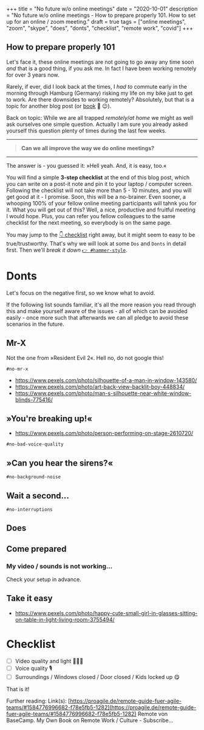 +++
title = "No future w/o online meetings"
date = "2020-10-01"
description = "No future w/o online meetings - How to prepare properly 101. How to set up for an online / zoom meeting."
draft = true
tags = ["online meetings", "zoom", "skype", "does", "donts", "checklist", "remote work", "covid"]
+++

## How to prepare properly 101

Let's face it, these online meetings are not going to go away any time soon *and* that is a good thing, if you ask me. In fact I have been working remotely for over 3 years now.

Rarely, if ever, did I look back at the times, I *had to* commute early in the morning through Hamburg (Germany) risking my life on my bike just to get to work. Are there downsides to working remotely? Absolutely, but that is a topic for another blog post (or [book](#book) 📕 😉).

Back on topic: While we are all trapped *remotely*/*at home* we might as well ask ourselves one simple question. Actually I am sure you already asked yourself this question plenty of times during the last few weeks.

---

> **Can we all improve the way we do online meetings?**

---

The answer is - you guessed it: »Hell yeah. And, it is easy, too.«

You will find a simple **3-step checklist** at the end of this blog post, which you can write on a post-it note and pin it to your laptop / computer screen. Following the checklist will not take more than 5 - 10 minutes, and you will get good at it - I promise. Soon, this will be a no-brainer. Even sooner, a whooping 100% of your fellow online meeting participants will tahnk you for it. What you will get out of this? Well, a nice, productive and fruitful meeting I would hope. Plus, you can refer you fellow colleagues to the same checklist for the next meeting, so everybody is on the same page.

You may jump to the [👇 checklist](#checklist) right away, but it might seem to easy to be true/trustworthy. That's why we will look at some `Dos` and `Donts` in detail first. Then we'll *break it down* [`👉 #hammer-style`](https://www.youtube.com/watch?v=otCpCn0l4Wo). <!-- TODO: Open in new tab. -->

# Donts

Let's focus on the negative first, so we know what to avoid.

If the following list sounds familiar, it's all the more reason you read through this and make yourself aware of the issues - all of which can be avoided easily - once more such that afterwards we can all pledge to avoid these scenarios in the future.

## Mr-X

Not the one from »Resident Evil 2«. Hell no, do not google this!

`#no-mr-x`

* https://www.pexels.com/photo/silhouette-of-a-man-in-window-143580/
* https://www.pexels.com/photo/art-back-view-backlit-boy-448834/
* https://www.pexels.com/photo/man-s-silhouette-near-white-window-blinds-775416/

## »You're breaking up!«

* https://www.pexels.com/photo/person-performing-on-stage-2610720/

`#no-bad-voice-quality`

## »Can you hear the sirens?«

`#no-background-noise`

## Wait a second...

`#no-interruptions`

## Does

## Come prepared

### My video / sounds is not working...

Check your setup in advance.

## Take it easy

* https://www.pexels.com/photo/happy-cute-small-girl-in-glasses-sitting-on-table-in-light-living-room-3755494/

# Checklist

- [ ] Video quality and light 🙆🏻‍♀️
- [ ] Voice quality 🎙
- [ ] Surroundings / Windows closed / Door closed / Kids locked up 😋

That is it!

Further reading:
Link(s): [https://proagile.de/remote-guide-fuer-agile-teams/#1584776996682-f78e5fb5-1282](https://proagile.de/remote-guide-fuer-agile-teams/#1584776996682-f78e5fb5-1282)
Remote von BaseCamp.
My Own Book on Remote Work / Culture - Subscribe...

<!-- - Titel: No future w/o online meetings - How to prepare properly 101
- Inhalt: no-mr-x, no-bad-voice-quality, no-background-noise, no-interruptions (not being serious all the time - "hi kids!")
- Aufbau:
  - Erstmal alles schön ausführlich erklären mit Screenshots, etc. von Zoom
  - Dann runtergebrochene Checklist (die nach 2-3 Meetings in Herz & Blut geht und dann auch in 5 Minuten abgefrühstückt ist.) -->
